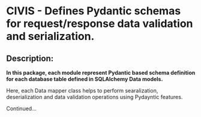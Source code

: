 # CIVIS - Defines Pydantic schemas for request/response data validation and serialization.

## Description:

**In this package, each module represent Pydantic based schema definition for each database table defined in SQLAlchemy Data models.**

Here, each Data mapper class helps to perform searalization, deserialization and data validation operations using Pydayntic features.


Continued...